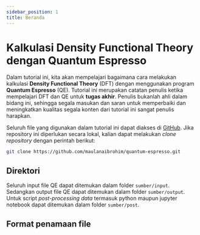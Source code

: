 ```yaml
---
sidebar_position: 1
title: Beranda
---
```


# Kalkulasi Density Functional Theory dengan Quantum Espresso

Dalam tutorial ini, kita akan mempelajari bagaimana cara melakukan kalkulasi **Density Functional Theory** (DFT) dengan menggunakan program **Quantum Espresso** (QE). Tutorial ini merupakan catatan penulis ketika mempelajari DFT dan QE untuk **tugas akhir**. Penulis bukanlah ahli dalam bidang ini, sehingga segala masukan dan saran untuk memperbaiki dan meningkatkan kualitas segala konten dari tutorial ini sangat penulis harapkan.

Seluruh file yang digunakan dalam tutorial ini dapat diakses di [GitHub](https://github.com/maulanaibrohim/espressoin).
Jika repository ini diperlukan secara lokal, kalian dapat melakukan *clone repository* dengan perintah berikut:

```bash
git clone https://github.com/maulanaibrohim/quantum-espresso.git
```

## Direktori

Seluruh input file QE dapat ditemukan dalam folder `sumber/input`. Sedangkan output file QE dapat ditemukan dalam folder `sumber/output`. Untuk script *post-processing data* termasuk python maupun jupyter notebook dapat ditemukan dalam folder `sumber/post`.

## Format penamaan file
